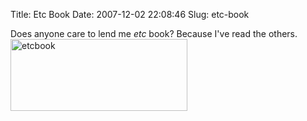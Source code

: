 Title: Etc Book
Date: 2007-12-02 22:08:46
Slug: etc-book

Does anyone care to lend me _etc_ book? Because I've read the others.
<a href="http://www.flickr.com/photos/kriwil/2082268551/" title="etcbook by kriwil, on Flickr"><img src="http://farm3.static.flickr.com/2087/2082268551_d4aab2e823_o.jpg" width="283" height="115" alt="etcbook" /></a>